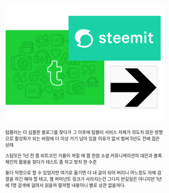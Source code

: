 
![](moving_tumble_steemit.png)

텀블러는 더 심플한 블로그를 찾다가 그 이후에 텀블러 서비스 자체가 의도치 않은 방향으로 활성화가 되는 바람에 더 이상 거기 남아 있을 이유가 없서 벌써 5년도 전에 접은 상태

스팀잇은 1년 전 쯤 비트코인 거품이 꺼질 때 쯤 한참 소셜 커뮤니케이션의 대안과 블록체인의 활용을 찾다가 테스트 좀 하고 방치 한 수준

둘다 익명으로 할 수 있었지만 여기로 옮기면 다 내 글이 되어 버리니 어느정도 자체 검열을 하긴 해야 할 테고, 웹 퍼머넌트 링크가 사라지는건 그다지 반길일은 아니지만 1년에 1명 검색에 걸려서 읽을까 말까할 내용이니 별로 상관 없을꺼다. 
